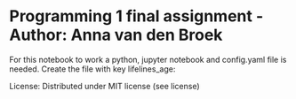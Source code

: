 # Programming 1 final assignment - Author: Anna van den Broek
For this notebook to work a python, jupyter notebook and config.yaml file is needed. 
Create the file with key lifelines_age: <path to data>

License:
Distributed under MIT license (see license)
